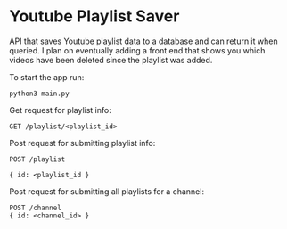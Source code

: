 # Youtube Playlist Saver
API that saves Youtube playlist data to a database and can return it when queried. 
I plan on eventually adding a front end that shows you which videos have been deleted since the playlist was added.

To start the app run:

```
python3 main.py
```

Get request for playlist info:

```
GET /playlist/<playlist_id>
```

Post request for submitting playlist info:

```
POST /playlist

{ id: <playlist_id }
```

Post request for submitting all playlists for a channel:

```
POST /channel
{ id: <channel_id> }
```
